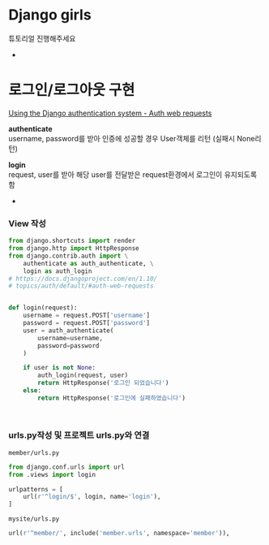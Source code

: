 # Django girls

튜토리얼 진행해주세요

-

# 로그인/로그아웃 구현

[Using the Django authentication system - Auth web requests](https://docs.djangoproject.com/en/1.10/topics/auth/default/#auth-web-requests)  

**authenticate**  
username, password를 받아 인증에 성공할 경우 User객체를 리턴 (실패시 None리턴)

**login**  
request, user를 받아 해당 user를 전달받은 request환경에서 로그인이 유지되도록 함

-

### View 작성

```python
from django.shortcuts import render
from django.http import HttpResponse
from django.contrib.auth import \
    authenticate as auth_authenticate, \
    login as auth_login
# https://docs.djangoproject.com/en/1.10/
# topics/auth/default/#auth-web-requests


def login(request):
    username = request.POST['username']
    password = request.POST['password']
    user = auth_authenticate(
        username=username,
        password=password
    )

    if user is not None:
        auth_login(request, user)
        return HttpResponse('로그인 되었습니다')
    else:
        return HttpResponse('로그인에 실패하였습니다')
        
        
```

### urls.py작성 및 프로젝트 urls.py와 연결

`member/urls.py`

```python
from django.conf.urls import url
from .views import login

urlpatterns = [
    url(r'^login/$', login, name='login'),
]
```

`mysite/urls.py`

```python
url(r'^member/', include('member.urls', namespace='member')),
```


